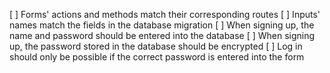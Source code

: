 [ ] Forms' actions and methods match their corresponding routes
[ ] Inputs' names match the fields in the database migration
[ ] When signing up, the name and password should be entered into the database
[ ] When signing up, the password stored in the database should be encrypted
[ ] Log in should only be possible if the correct password is entered into the form
